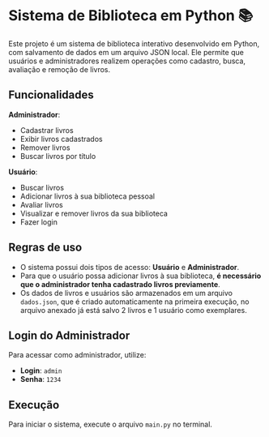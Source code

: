 # Sistema de Biblioteca em Python 📚

Este projeto é um sistema de biblioteca interativo desenvolvido em Python, com salvamento de dados em um arquivo JSON local. Ele permite que usuários e administradores realizem operações como cadastro, busca, avaliação e remoção de livros.

## Funcionalidades

**Administrador**:
- Cadastrar livros
- Exibir livros cadastrados
- Remover livros
- Buscar livros por título

**Usuário**:
- Buscar livros
- Adicionar livros à sua biblioteca pessoal
- Avaliar livros
- Visualizar e remover livros da sua biblioteca
- Fazer login

## Regras de uso

- O sistema possui dois tipos de acesso: **Usuário** e **Administrador**.
- Para que o usuário possa adicionar livros à sua biblioteca, **é necessário que o administrador tenha cadastrado livros previamente**.
- Os dados de livros e usuários são armazenados em um arquivo `dados.json`, que é criado automaticamente na primeira execução, no arquivo anexado já está salvo 2 livros e 1 usuário como exemplares.

## Login do Administrador

Para acessar como administrador, utilize:

- **Login**: `admin`
- **Senha**: `1234`

## Execução

Para iniciar o sistema, execute o arquivo `main.py` no terminal.
